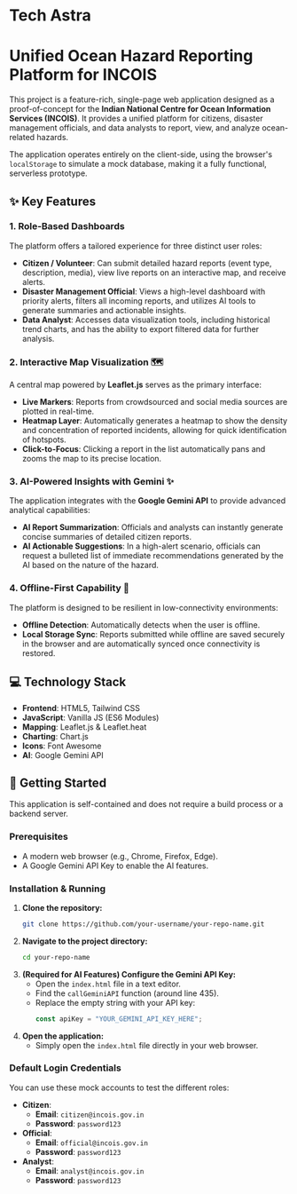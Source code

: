 # Tech Astra


# Unified Ocean Hazard Reporting Platform for INCOIS

This project is a feature-rich, single-page web application designed as a proof-of-concept for the **Indian National Centre for Ocean Information Services (INCOIS)**. It provides a unified platform for citizens, disaster management officials, and data analysts to report, view, and analyze ocean-related hazards.

The application operates entirely on the client-side, using the browser's `localStorage` to simulate a mock database, making it a fully functional, serverless prototype.

## ✨ Key Features

### 1\. Role-Based Dashboards

The platform offers a tailored experience for three distinct user roles:

  * **Citizen / Volunteer**: Can submit detailed hazard reports (event type, description, media), view live reports on an interactive map, and receive alerts.
  * **Disaster Management Official**: Views a high-level dashboard with priority alerts, filters all incoming reports, and utilizes AI tools to generate summaries and actionable insights.
  * **Data Analyst**: Accesses data visualization tools, including historical trend charts, and has the ability to export filtered data for further analysis.

### 2\. Interactive Map Visualization 🗺️

A central map powered by **Leaflet.js** serves as the primary interface:

  * **Live Markers**: Reports from crowdsourced and social media sources are plotted in real-time.
  * **Heatmap Layer**: Automatically generates a heatmap to show the density and concentration of reported incidents, allowing for quick identification of hotspots.
  * **Click-to-Focus**: Clicking a report in the list automatically pans and zooms the map to its precise location.

### 3\. AI-Powered Insights with Gemini ✨

The application integrates with the **Google Gemini API** to provide advanced analytical capabilities:

  * **AI Report Summarization**: Officials and analysts can instantly generate concise summaries of detailed citizen reports.
  * **AI Actionable Suggestions**: In a high-alert scenario, officials can request a bulleted list of immediate recommendations generated by the AI based on the nature of the hazard.

### 4\. Offline-First Capability 📶

The platform is designed to be resilient in low-connectivity environments:

  * **Offline Detection**: Automatically detects when the user is offline.
  * **Local Storage Sync**: Reports submitted while offline are saved securely in the browser and are automatically synced once connectivity is restored.

## 💻 Technology Stack

  * **Frontend**: HTML5, Tailwind CSS
  * **JavaScript**: Vanilla JS (ES6 Modules)
  * **Mapping**: Leaflet.js & Leaflet.heat
  * **Charting**: Chart.js
  * **Icons**: Font Awesome
  * **AI**: Google Gemini API

## 🚀 Getting Started

This application is self-contained and does not require a build process or a backend server.

### Prerequisites

  * A modern web browser (e.g., Chrome, Firefox, Edge).
  * A Google Gemini API Key to enable the AI features.

### Installation & Running

1.  **Clone the repository:**
    ```bash
    git clone https://github.com/your-username/your-repo-name.git
    ```
2.  **Navigate to the project directory:**
    ```bash
    cd your-repo-name
    ```
3.  **(Required for AI Features) Configure the Gemini API Key:**
      * Open the `index.html` file in a text editor.
      * Find the `callGeminiAPI` function (around line 435).
      * Replace the empty string with your API key:
        ```javascript
        const apiKey = "YOUR_GEMINI_API_KEY_HERE";
        ```
4.  **Open the application:**
      * Simply open the `index.html` file directly in your web browser.

### Default Login Credentials

You can use these mock accounts to test the different roles:

  * **Citizen**:
      * **Email**: `citizen@incois.gov.in`
      * **Password**: `password123`
  * **Official**:
      * **Email**: `official@incois.gov.in`
      * **Password**: `password123`
  * **Analyst**:
      * **Email**: `analyst@incois.gov.in`
      * **Password**: `password123`
